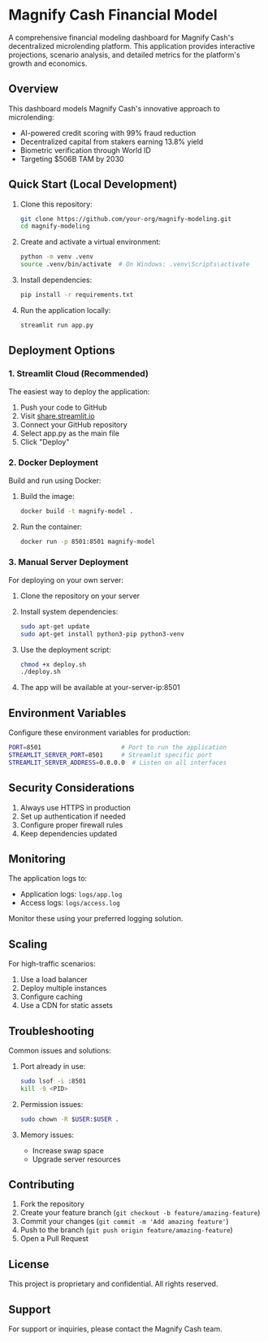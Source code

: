# Magnify Cash Financial Model

A comprehensive financial modeling dashboard for Magnify Cash's decentralized microlending platform. This application provides interactive projections, scenario analysis, and detailed metrics for the platform's growth and economics.

## Overview

This dashboard models Magnify Cash's innovative approach to microlending:
- AI-powered credit scoring with 99% fraud reduction
- Decentralized capital from stakers earning 13.8% yield
- Biometric verification through World ID
- Targeting $506B TAM by 2030

## Quick Start (Local Development)

1. Clone this repository:
   ```bash
   git clone https://github.com/your-org/magnify-modeling.git
   cd magnify-modeling
   ```

2. Create and activate a virtual environment:
   ```bash
   python -m venv .venv
   source .venv/bin/activate  # On Windows: .venv\Scripts\activate
   ```

3. Install dependencies:
   ```bash
   pip install -r requirements.txt
   ```

4. Run the application locally:
   ```bash
   streamlit run app.py
   ```

## Deployment Options

### 1. Streamlit Cloud (Recommended)

The easiest way to deploy the application:

1. Push your code to GitHub
2. Visit [share.streamlit.io](https://share.streamlit.io)
3. Connect your GitHub repository
4. Select app.py as the main file
5. Click "Deploy"

### 2. Docker Deployment

Build and run using Docker:

1. Build the image:
   ```bash
   docker build -t magnify-model .
   ```

2. Run the container:
   ```bash
   docker run -p 8501:8501 magnify-model
   ```

### 3. Manual Server Deployment

For deploying on your own server:

1. Clone the repository on your server
2. Install system dependencies:
   ```bash
   sudo apt-get update
   sudo apt-get install python3-pip python3-venv
   ```

3. Use the deployment script:
   ```bash
   chmod +x deploy.sh
   ./deploy.sh
   ```

4. The app will be available at your-server-ip:8501

## Environment Variables

Configure these environment variables for production:

```bash
PORT=8501                      # Port to run the application
STREAMLIT_SERVER_PORT=8501     # Streamlit specific port
STREAMLIT_SERVER_ADDRESS=0.0.0.0  # Listen on all interfaces
```

## Security Considerations

1. Always use HTTPS in production
2. Set up authentication if needed
3. Configure proper firewall rules
4. Keep dependencies updated

## Monitoring

The application logs to:
- Application logs: `logs/app.log`
- Access logs: `logs/access.log`

Monitor these using your preferred logging solution.

## Scaling

For high-traffic scenarios:

1. Use a load balancer
2. Deploy multiple instances
3. Configure caching
4. Use a CDN for static assets

## Troubleshooting

Common issues and solutions:

1. Port already in use:
   ```bash
   sudo lsof -i :8501
   kill -9 <PID>
   ```

2. Permission issues:
   ```bash
   sudo chown -R $USER:$USER .
   ```

3. Memory issues:
   - Increase swap space
   - Upgrade server resources

## Contributing

1. Fork the repository
2. Create your feature branch (`git checkout -b feature/amazing-feature`)
3. Commit your changes (`git commit -m 'Add amazing feature'`)
4. Push to the branch (`git push origin feature/amazing-feature`)
5. Open a Pull Request

## License

This project is proprietary and confidential. All rights reserved.

## Support

For support or inquiries, please contact the Magnify Cash team. 
